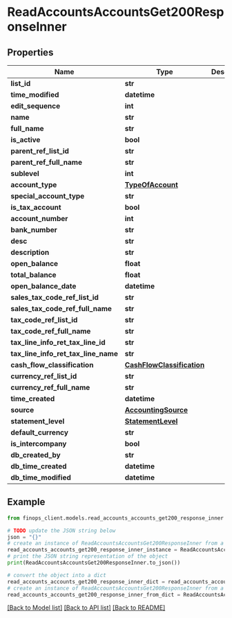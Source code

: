 # ReadAccountsAccountsGet200ResponseInner


## Properties

Name | Type | Description | Notes
------------ | ------------- | ------------- | -------------
**list_id** | **str** |  | 
**time_modified** | **datetime** |  | 
**edit_sequence** | **int** |  | 
**name** | **str** |  | [optional] 
**full_name** | **str** |  | [optional] 
**is_active** | **bool** |  | [optional] 
**parent_ref_list_id** | **str** |  | [optional] 
**parent_ref_full_name** | **str** |  | [optional] 
**sublevel** | **int** |  | [optional] 
**account_type** | [**TypeOfAccount**](TypeOfAccount.md) |  | [optional] 
**special_account_type** | **str** |  | [optional] 
**is_tax_account** | **bool** |  | [optional] 
**account_number** | **int** |  | [optional] 
**bank_number** | **str** |  | [optional] 
**desc** | **str** |  | [optional] 
**description** | **str** |  | [optional] 
**open_balance** | **float** |  | [optional] 
**total_balance** | **float** |  | [optional] 
**open_balance_date** | **datetime** |  | [optional] 
**sales_tax_code_ref_list_id** | **str** |  | [optional] 
**sales_tax_code_ref_full_name** | **str** |  | [optional] 
**tax_code_ref_list_id** | **str** |  | [optional] 
**tax_code_ref_full_name** | **str** |  | [optional] 
**tax_line_info_ret_tax_line_id** | **str** |  | [optional] 
**tax_line_info_ret_tax_line_name** | **str** |  | [optional] 
**cash_flow_classification** | [**CashFlowClassification**](CashFlowClassification.md) |  | [optional] 
**currency_ref_list_id** | **str** |  | [optional] 
**currency_ref_full_name** | **str** |  | [optional] 
**time_created** | **datetime** |  | [optional] 
**source** | [**AccountingSource**](AccountingSource.md) |  | [optional] 
**statement_level** | [**StatementLevel**](StatementLevel.md) |  | [optional] 
**default_currency** | **str** |  | [optional] 
**is_intercompany** | **bool** |  | [optional] 
**db_created_by** | **str** |  | [optional] 
**db_time_created** | **datetime** |  | [optional] 
**db_time_modified** | **datetime** |  | [optional] 

## Example

```python
from finops_client.models.read_accounts_accounts_get200_response_inner import ReadAccountsAccountsGet200ResponseInner

# TODO update the JSON string below
json = "{}"
# create an instance of ReadAccountsAccountsGet200ResponseInner from a JSON string
read_accounts_accounts_get200_response_inner_instance = ReadAccountsAccountsGet200ResponseInner.from_json(json)
# print the JSON string representation of the object
print(ReadAccountsAccountsGet200ResponseInner.to_json())

# convert the object into a dict
read_accounts_accounts_get200_response_inner_dict = read_accounts_accounts_get200_response_inner_instance.to_dict()
# create an instance of ReadAccountsAccountsGet200ResponseInner from a dict
read_accounts_accounts_get200_response_inner_from_dict = ReadAccountsAccountsGet200ResponseInner.from_dict(read_accounts_accounts_get200_response_inner_dict)
```
[[Back to Model list]](../README.md#documentation-for-models) [[Back to API list]](../README.md#documentation-for-api-endpoints) [[Back to README]](../README.md)


